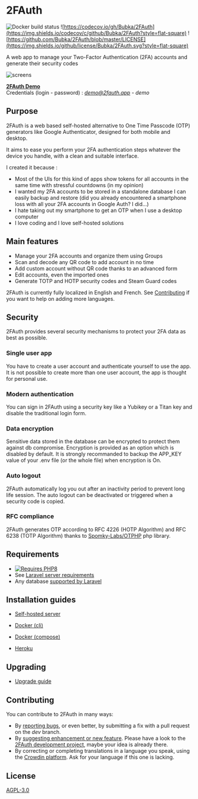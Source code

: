 # 2FAuth

![Docker build status](https://img.shields.io/github/workflow/status/bubka/2fauth/ci-docker-latest/master?style=flat-square)
![https://codecov.io/gh/Bubka/2FAuth](https://img.shields.io/codecov/c/github/Bubka/2FAuth?style=flat-square)
![https://github.com/Bubka/2FAuth/blob/master/LICENSE](https://img.shields.io/github/license/Bubka/2FAuth.svg?style=flat-square)

A web app to manage your Two-Factor Authentication (2FA) accounts and generate their security codes

![screens](https://user-images.githubusercontent.com/858858/100485897-18c21400-3102-11eb-9c72-ea0b1b46ef2e.png)

[**2FAuth Demo**](https://demo.2fauth.app/)  
Credentials (login - password) : *demo@2fauth.app* - *demo*

## Purpose

2FAuth is a web based self-hosted alternative to One Time Passcode (OTP) generators like Google Authenticator, designed for both mobile and desktop.

It aims to ease you perform your 2FA authentication steps whatever the device you handle, with a clean and suitable interface.

I created it because :

* Most of the UIs for this kind of apps show tokens for all accounts in the same time with stressful countdowns (in my opinion)
* I wanted my 2FA accounts to be stored in a standalone database I can easily backup and restore (did you already encountered a smartphone loss with all your 2FA accounts in Google Auth? I did...)
* I hate taking out my smartphone to get an OTP when I use a desktop computer
* I love coding and I love self-hosted solutions

## Main features

* Manage your 2FA accounts and organize them using Groups
* Scan and decode any QR code to add account in no time
* Add custom account without QR code thanks to an advanced form
* Edit accounts, even the imported ones
* Generate TOTP and HOTP security codes and Steam Guard codes

2FAuth is currently fully localized in English and French. See [Contributing](#contributing) if you want to help on adding more languages.

## Security

2FAuth provides several security mechanisms to protect your 2FA data as best as possible.

### Single user app

You have to create a user account and authenticate yourself to use the app. It is not possible to create more than one user account, the app is thought for personal use.

### Modern authentication

You can sign in 2FAuth using a security key like a Yubikey or a Titan key and disable the traditional login form.

### Data encryption

Sensitive data stored in the database can be encrypted to protect them against db compromise. Encryption is provided as an option which is disabled by default. It is strongly recommanded to backup the APP_KEY value of your .env file (or the whole file) when encryption is On.

### Auto logout

2FAuth automatically log you out after an inactivity period to prevent long life session. The auto logout can be deactivated or triggered when a security code is copied.

### RFC compliance

2FAuth generates OTP according to RFC 4226 (HOTP Algorithm) and RFC 6238 (TOTP Algorithm) thanks to [Spomky-Labs/OTPHP](https://github.com/Spomky-Labs/otphp) php library.

## Requirements

* [![Requires PHP8](https://img.shields.io/badge/php-^8.1-red.svg?style=flat-square)](https://secure.php.net/downloads.php)
* See [Laravel server requirements](https://laravel.com/docs/7.x/installation#server-requirements)
* Any database [supported by Laravel](https://laravel.com/docs/7.x/database)

## Installation guides

* [Self-hosted server](https://docs.2fauth.app/getting-started/installation/self-hosted-server/)

* [Docker (cli)](https://docs.2fauth.app/getting-started/installation/docker/docker-cli/)

* [Docker (compose)](https://docs.2fauth.app/getting-started/installation/docker/docker-compose/)

* [Heroku](https://docs.2fauth.app/getting-started/installation/heroku/)

## Upgrading

* [Upgrade guide](https://docs.2fauth.app/getting-started/upgrade/)

## Contributing

You can contribute to 2FAuth in many ways:

* By [reporting bugs](https://github.com/Bubka/2FAuth/issues/new?template=bug_report.md), or even better, by submitting a fix with a pull request on the *dev* branch.
* By [suggesting enhancement or new feature](https://github.com/Bubka/2FAuth/issues/new?template=feature_request.md). Please have a look to the [2FAuth development project](https://github.com/users/Bubka/projects/1), maybe your idea is already there.
* By correcting or completing translations in a language you speak, using the [Crowdin platform](https://crowdin.com/project/2fauth). Ask for your language if this one is lacking.

## License

[AGPL-3.0](https://www.gnu.org/licenses/agpl-3.0.html)
